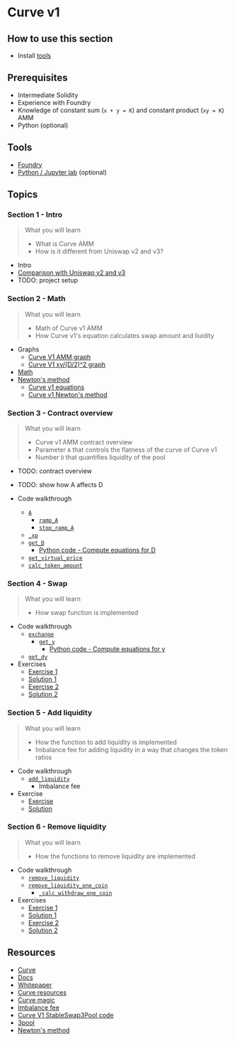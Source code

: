 # Curve v1

## How to use this section

- Install [tools](#tools)

## Prerequisites

- Intermediate Solidity
- Experience with Foundry
- Knowledge of constant sum (`x + y = K`) and constant product (`xy = K`) AMM
- Python (optional)

## Tools

- [Foundry](https://github.com/foundry-rs/foundry/tree/master)
- [Python / Jupyter lab](https://jupyter.org/) (optional)

## Topics

### Section 1 - Intro

> What you will learn
>
> - What is Curve AMM
> - How is it different from Uniswap v2 and v3?

- Intro
- [Comparison with Uniswap v2 and v3](./topics/amm/curve-v1/comparisons.md)
- TODO: project setup

### Section 2 - Math

> What you will learn
>
> - Math of Curve v1 AMM
> - How Curve v1's equation calculates swap amount and liuidity

- Graphs
  - [Curve V1 AMM graph](https://www.desmos.com/calculator/3xrvh5slce)
  - [Curve V1 xy/(D/2)^2 graph](https://www.desmos.com/3d/t0jtduq4us)
- [Math](./excalidraw/amm/curve-v1/curve-v1-eq.png)
- [Newton's method](./excalidraw/amm/curve-v1/curve-v1-newton.png)
  - [Curve v1 equations](./notebook/curve_v1_equations.ipynb)
  - [Curve v1 Newton's method](./notebook/curve_v1_newton.ipynb)

### Section 3 - Contract overview

> What you will learn
>
> - Curve v1 AMM contract overview
> - Parameter `A` that controls the flatness of the curve of Curve v1
> - Number `D` that quantifies liquidity of the pool

- TODO: contract overview
- TODO: show how A affects D

- Code walkthrough
  - [`A`](https://github.com/curvefi/curve-contract/blob/b0bbf77f8f93c9c5f4e415bce9cd71f0cdee960e/contracts/pools/3pool/StableSwap3Pool.vy#L147-L172)
    - [`ramp_A`](https://github.com/curvefi/curve-contract/blob/b0bbf77f8f93c9c5f4e415bce9cd71f0cdee960e/contracts/pools/3pool/StableSwap3Pool.vy#L701-L716)
    - [`stop_ramp_A`](https://github.com/curvefi/curve-contract/blob/b0bbf77f8f93c9c5f4e415bce9cd71f0cdee960e/contracts/pools/3pool/StableSwap3Pool.vy#L719-L730)
  - [`_xp`](https://github.com/curvefi/curve-contract/blob/b0bbf77f8f93c9c5f4e415bce9cd71f0cdee960e/contracts/pools/3pool/StableSwap3Pool.vy#L175-L181)
  - [`get_D`](https://github.com/curvefi/curve-contract/blob/b0bbf77f8f93c9c5f4e415bce9cd71f0cdee960e/contracts/pools/3pool/StableSwap3Pool.vy#L193-L218)
    - [Python code - Compute equations for D](./notebook/curve_v1_equations.ipynb)
  - [`get_virtual_price`](https://github.com/curvefi/curve-contract/blob/b0bbf77f8f93c9c5f4e415bce9cd71f0cdee960e/contracts/pools/3pool/StableSwap3Pool.vy#L227-L238)
  - [`calc_token_amount`](https://github.com/curvefi/curve-contract/blob/b0bbf77f8f93c9c5f4e415bce9cd71f0cdee960e/contracts/pools/3pool/StableSwap3Pool.vy#L241-L265)

### Section 4 - Swap

> What you will learn
>
> - How swap function is implemented

- Code walkthrough
  - [`exchange`](https://github.com/curvefi/curve-contract/blob/b0bbf77f8f93c9c5f4e415bce9cd71f0cdee960e/contracts/pools/3pool/StableSwap3Pool.vy#L429-L493)
    - [`get_y`](https://github.com/curvefi/curve-contract/blob/b0bbf77f8f93c9c5f4e415bce9cd71f0cdee960e/contracts/pools/3pool/StableSwap3Pool.vy#L354-L397)
      - [Python code - Compute equations for y](./notebook/curve_v1_equations.ipynb)
  - [`get_dy`](https://github.com/curvefi/curve-contract/blob/b0bbf77f8f93c9c5f4e415bce9cd71f0cdee960e/contracts/pools/3pool/StableSwap3Pool.vy#L400-L411)
- Exercises
  - [Exercise 1](./foundry/test/curve-v1/exercises/CurveV1Swap.test.sol)
  - [Solution 1](./foundry/test/curve-v1/solutions/CurveV1Swap.test.sol)
  - [Exercise 2](./foundry/test/curve-v1/exercises/CurveV1Swap.test.sol)
  - [Solution 2](./foundry/test/curve-v1/solutions/CurveV1Swap.test.sol)

### Section 5 - Add liquidity

> What you will learn
>
> - How the function to add liquidity is implemented
> - Imbalance fee for adding liquidity in a way that changes the token ratios

- Code walkthrough
  - [`add_liquidity`](https://github.com/curvefi/curve-contract/blob/b0bbf77f8f93c9c5f4e415bce9cd71f0cdee960e/contracts/pools/3pool/StableSwap3Pool.vy#L268-L351)
    - Imbalance fee
- Exercise
  - [Exercise](./foundry/test/curve-v1/exercises/CurveV1Liquidity.test.sol)
  - [Solution](./foundry/test/curve-v1/solutions/CurveV1Liquidity.test.sol)

### Section 6 - Remove liquidity

> What you will learn
>
> - How the functions to remove liquidity are implemented

- Code walkthrough
  - [`remove_liquidity`](https://github.com/curvefi/curve-contract/blob/b0bbf77f8f93c9c5f4e415bce9cd71f0cdee960e/contracts/pools/3pool/StableSwap3Pool.vy#L496-L524)
  - [`remove_liquidity_one_coin`](https://github.com/curvefi/curve-contract/blob/b0bbf77f8f93c9c5f4e415bce9cd71f0cdee960e/contracts/pools/3pool/StableSwap3Pool.vy#L668-L697)
    - [`_calc_withdraw_one_coin`](https://github.com/curvefi/curve-contract/blob/b0bbf77f8f93c9c5f4e415bce9cd71f0cdee960e/contracts/pools/3pool/StableSwap3Pool.vy#L628-L659)
- Exercises
  - [Exercise 1](./foundry/test/curve-v1/exercises/CurveV1Liquidity.test.sol)
  - [Solution 1](./foundry/test/curve-v1/solutions/CurveV1Liquidity.test.sol)
  - [Exercise 2](./foundry/test/curve-v1/exercises/CurveV1Liquidity.test.sol)
  - [Solution 2](./foundry/test/curve-v1/solutions/CurveV1Liquidity.test.sol)

## Resources

- [Curve](https://curve.fi)
- [Docs](https://curve.readthedocs.io/)
- [Whitepaper](https://resources.curve.fi/pdf/curve-stableswap.pdf)
- [Curve resources](https://resources.curve.fi/)
- [Curve magic](https://hackmd.io/@alltold/curve-magic)
- [Imbalance fee](https://ethereum.stackexchange.com/questions/124850/curve-amm-how-is-fee-calculated-when-adding-liquidity)
- [Curve V1 StableSwap3Pool code](https://github.com/curvefi/curve-contract/blob/master/contracts/pools/3pool/StableSwap3Pool.vy)
- [3pool](https://etherscan.io/address/0xbebc44782c7db0a1a60cb6fe97d0b483032ff1c7)
- [Newton's method](https://en.wikipedia.org/wiki/Newton's_method)
